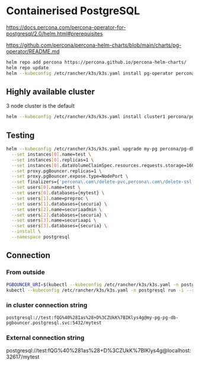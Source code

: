 # Containerised PostgreSQL

https://docs.percona.com/percona-operator-for-postgresql/2.0/helm.html#prerequisites

https://github.com/percona/percona-helm-charts/blob/main/charts/pg-operator/README.md

```bash
helm repo add percona https://percona.github.io/percona-helm-charts/
helm repo update
helm --kubeconfig /etc/rancher/k3s/k3s.yaml install pg-operator percona/pg-operator --namespace postgresql --create-namespace
```

## Highly available cluster

3 node cluster is the default

```bash
helm --kubeconfig /etc/rancher/k3s/k3s.yaml install cluster1 percona/pg-db -n postgresql
```

## Testing

```bash
helm --kubeconfig /etc/rancher/k3s/k3s.yaml upgrade my-pg percona/pg-db \
  --set instances[0].name=test \
  --set instances[0].replicas=1 \
  --set instances[0].dataVolumeClaimSpec.resources.requests.storage=16Gi \
  --set proxy.pgBouncer.replicas=1 \
  --set proxy.pgBouncer.expose.type=NodePort \
  --set finalizers={'percona\.com\/delete-pvc,percona\.com\/delete-ssl'} \
  --set users[0].name=test \
  --set users[0].databases={mytest} \
  --set users[1].name=preproc \
  --set users[1].databases={securia} \
  --set users[2].name=securiaadmin \
  --set users[2].databases={securia} \
  --set users[3].name=securiaapi \
  --set users[3].databases={securia} \
  --install \
  --namespace postgresql
```

## Connection

### From outside

```bash
PGBOUNCER_URI=$(kubectl --kubeconfig /etc/rancher/k3s/k3s.yaml -n postgresql get secrets my-pg-pg-db-pguser-test -o jsonpath="{.data.pgbouncer-uri}" | base64 --decode)
kubectl --kubeconfig /etc/rancher/k3s/k3s.yaml -n postgresql run -i --rm --tty percona-client --image=perconalab/percona-distribution-postgresql:16 --restart=Never -- psql $PGBOUNCER_URI
```

### in cluster connection string

`postgresql://test:fQG%40%281as%28+D%3CZUkK%7BIKlys4g@my-pg-pg-db-pgbouncer.postgresql.svc:5432/mytest`

### External connection string

postgresql://test:fQG%40%281as%28+D%3CZUkK%7BIKlys4g@localhost:32617/mytest